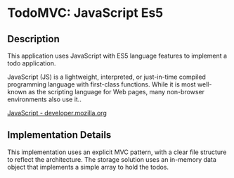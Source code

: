 # TodoMVC: JavaScript Es5

## Description

This application uses JavaScript with ES5 language features to implement a todo application.

JavaScript (JS) is a lightweight, interpreted, or just-in-time compiled programming language with first-class functions. While it is most well-known as the scripting language for Web pages, many non-browser environments also use it..

[JavaScript - developer.mozilla.org](http://developer.mozilla.org/en-US/docs/JavaScript)

## Implementation Details

This implementation uses an explicit MVC pattern, with a clear file structure to reflect the architecture. The storage solution uses an in-memory data object that implements a simple array to hold the todos.

